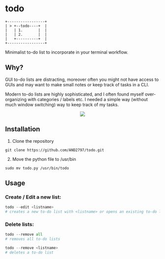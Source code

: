 # todo

```
+-----------------+ 
| > +--todo----+  | 
|   | 1.       |  | 
|   | 2.       |  | 
|   +----------+  | 
+-----------------+ 
```

Minimalist to-do list to incorporate in your terminal workflow. 

## Why?

GUI to-do lists are distracting, moreover often you might not have access to
GUIs and may want to make small notes or keep track of tasks in a CLI.

Modern to-do lists are highly sophisticated, and I often found myself over-organizing
with categories / labels etc. I needed a simple way (without much window switching) way to keep track of my tasks.

<p align = "center">
    <img src = https://i.imgur.com/k4Os5yX.png>
</p>

## Installation
1. Clone the repository

`git clone https://github.com/AND2797/todo.git`

2. Move the python file to /usr/bin
```
sudo mv todo.py /usr/bin/todo
```

## Usage

### Create / Edit a new list:
```python
todo --edit <listname>
# creates a new to-do list with <listname> or opens an existing to-do list with <listname>
```

### Delete lists:
```python
todo --remove all
# removes all to-do lists

todo --remove <listname>
# deletes a to-do list
```
